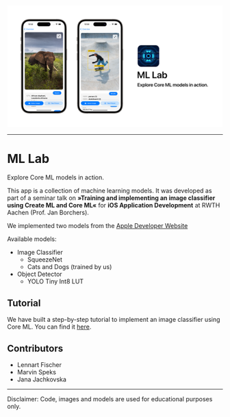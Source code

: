 ![](.art/artwork.png)

---

# ML Lab

Explore Core ML models in action.

This app is a collection of machine learning models. It was developed as part of a seminar talk on **»Training and implementing an image classifier using Create ML and Core ML«** for **iOS Application Development** at RWTH Aachen (Prof. Jan Borchers).

We implemented two models from the [Apple Developer Website]() 

Available models:
- Image Classifier
    - SqueezeNet
    - Cats and Dogs (trained by us)
- Object Detector
    - YOLO Tiny Int8 LUT

## Tutorial

We have built a step-by-step tutorial to implement an image classifier using Core ML.
You can find it [here](https://lambdadigamma.github.io/ML-Playground/tutorials/tutorial-table-of-contents).



## Contributors

- Lennart Fischer
- Marvin Speks
- Jana Jachkovska

---

Disclaimer: Code, images and models are used for educational purposes only.
